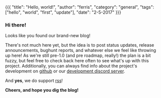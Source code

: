 {{{
  "title": "Hello, world!",
  "author": "ferris",
  "category": "general",
  "tags": ["hello", "world", "first", "update"],
  "date": "2-5-2017"
}}}

### Hi there!

Looks like you found our brand-new blog!

<!--more-->

There's not much here yet, but the idea is to post status updates, release announcements, bughunt reports, and whatever else we feel like throwing up here! As we're still pre-1.0 (and pre roadmap, really!) the plan is a bit fuzzy, but feel free to check back here often to see what's up with this project. Additionally, you can always find info about the project's development on [github](https://github.com/emu-rs/rustual-boy) or our [development discord server](https://discordapp.com/invite/65j9YMA).

And **yes**, we do support [rss](localhost:3000/rss)!

**Cheers, and hope you dig the blog!**
